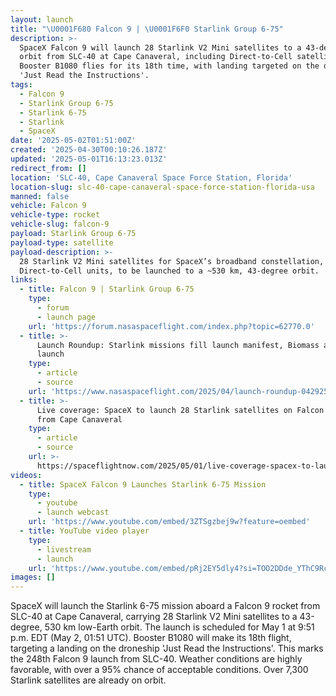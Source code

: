 ```yaml
---
layout: launch
title: "\U0001F680 Falcon 9 | \U0001F6F0 Starlink Group 6-75"
description: >-
  SpaceX Falcon 9 will launch 28 Starlink V2 Mini satellites to a 43-degree
  orbit from SLC-40 at Cape Canaveral, including Direct-to-Cell satellites.
  Booster B1080 flies for its 18th time, with landing targeted on the droneship
  'Just Read the Instructions'.
tags:
  - Falcon 9
  - Starlink Group 6-75
  - Starlink 6-75
  - Starlink
  - SpaceX
date: '2025-05-02T01:51:00Z'
created: '2025-04-30T00:10:26.187Z'
updated: '2025-05-01T16:13:23.013Z'
redirect_from: []
location: 'SLC-40, Cape Canaveral Space Force Station, Florida'
location-slug: slc-40-cape-canaveral-space-force-station-florida-usa
manned: false
vehicle: Falcon 9
vehicle-type: rocket
vehicle-slug: falcon-9
payload: Starlink Group 6-75
payload-type: satellite
payload-description: >-
  28 Starlink V2 Mini satellites for SpaceX’s broadband constellation, including
  Direct-to-Cell units, to be launched to a ~530 km, 43-degree orbit.
links:
  - title: Falcon 9 | Starlink Group 6-75
    type:
      - forum
      - launch page
    url: 'https://forum.nasaspaceflight.com/index.php?topic=62770.0'
  - title: >-
      Launch Roundup: Starlink missions fill launch manifest, Biomass and Alpha
      launch
    type:
      - article
      - source
    url: 'https://www.nasaspaceflight.com/2025/04/launch-roundup-042925/'
  - title: >-
      Live coverage: SpaceX to launch 28 Starlink satellites on Falcon 9 rocket
      from Cape Canaveral
    type:
      - article
      - source
    url: >-
      https://spaceflightnow.com/2025/05/01/live-coverage-spacex-to-launch-28-starlink-satellites-on-falcon-9-rocket-from-cape-canaveral-3/
videos:
  - title: SpaceX Falcon 9 Launches Starlink 6-75 Mission
    type:
      - youtube
      - launch webcast
    url: 'https://www.youtube.com/embed/3ZTSgzbej9w?feature=oembed'
  - title: YouTube video player
    type:
      - livestream
      - launch
    url: 'https://www.youtube.com/embed/pRj2EY5dly4?si=TOO2DDde_YThC9Rc'
images: []
---
```

SpaceX will launch the Starlink 6-75 mission aboard a Falcon 9 rocket from SLC-40 at Cape Canaveral, carrying 28 Starlink V2 Mini satellites to a 43-degree, 530 km low-Earth orbit. The launch is scheduled for May 1 at 9:51 p.m. EDT (May 2, 01:51 UTC). Booster B1080 will make its 18th flight, targeting a landing on the droneship 'Just Read the Instructions'. This marks the 248th Falcon 9 launch from SLC-40. Weather conditions are highly favorable, with over a 95% chance of acceptable conditions. Over 7,300 Starlink satellites are already on orbit.
